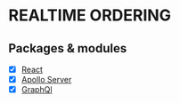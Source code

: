 # REALTIME ORDERING

## Packages & modules

- [x] [React](google)
- [x] [Apollo Server](google)
- [x] [GraphQl](google)
